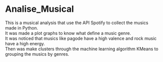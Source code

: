 # Analise_Musical
This is a musical analysis that use the API Spotify to collect the musics made in Python.  
It was made a plot graphs to know what define a music genre.  
It was noticed that musics like pagode have a high valence and rock music have a high energy.  
Then was make clusters through the machine learning algorithm KMeans to grouping the musics by genres.
